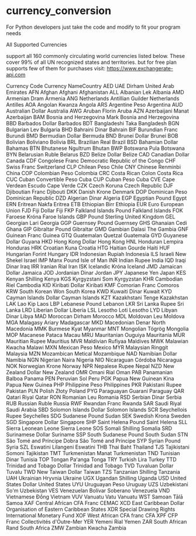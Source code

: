 # currency_conversion
For Python developers just take the code and modify to fit your program needs

All Supported Currencies

support all 160 commonly circulating world currencies listed below. These cover 99% of all UN recognized states and territories.
but for free plan supports few of them for purchases visit: https://www.exchangerate-api.com

Currency Code Currency NameCountry
AED	UAE Dirham	United Arab Emirates
AFN	Afghan Afghani	Afghanistan
ALL	Albanian Lek	Albania
AMD	Armenian Dram	Armenia
ANG	Netherlands Antillian Guilder	Netherlands Antilles
AOA	Angolan Kwanza	Angola
ARS	Argentine Peso	Argentina
AUD	Australian Dollar	Australia
AWG	Aruban Florin	Aruba
AZN	Azerbaijani Manat	Azerbaijan
BAM	Bosnia and Herzegovina Mark	Bosnia and Herzegovina
BBD	Barbados Dollar	Barbados
BDT	Bangladeshi Taka	Bangladesh
BGN	Bulgarian Lev	Bulgaria
BHD	Bahraini Dinar	Bahrain
BIF	Burundian Franc	Burundi
BMD	Bermudian Dollar	Bermuda
BND	Brunei Dollar	Brunei
BOB	Bolivian Boliviano	Bolivia
BRL	Brazilian Real	Brazil
BSD	Bahamian Dollar	Bahamas
BTN	Bhutanese Ngultrum	Bhutan
BWP	Botswana Pula	Botswana
BYN	Belarusian Ruble	Belarus
BZD	Belize Dollar	Belize
CAD	Canadian Dollar	Canada
CDF	Congolese Franc	Democratic Republic of the Congo
CHF	Swiss Franc	Switzerland
CLP	Chilean Peso	Chile
CNY	Chinese Renminbi	China
COP	Colombian Peso	Colombia
CRC	Costa Rican Colon	Costa Rica
CUC	Cuban Convertible Peso	Cuba
CUP	Cuban Peso	Cuba
CVE	Cape Verdean Escudo	Cape Verde
CZK	Czech Koruna	Czech Republic
DJF	Djiboutian Franc	Djibouti
DKK	Danish Krone	Denmark
DOP	Dominican Peso	Dominican Republic
DZD	Algerian Dinar	Algeria
EGP	Egyptian Pound	Egypt
ERN	Eritrean Nakfa	Eritrea
ETB	Ethiopian Birr	Ethiopia
EUR	Euro	European Union
FJD	Fiji Dollar	Fiji
FKP	Falkland Islands Pound	Falkland Islands
FOK	Faroese Króna	Faroe Islands
GBP	Pound Sterling	United Kingdom
GEL	Georgian Lari	Georgia
GGP	Guernsey Pound	Guernsey
GHS	Ghanaian Cedi	Ghana
GIP	Gibraltar Pound	Gibraltar
GMD	Gambian Dalasi	The Gambia
GNF	Guinean Franc	Guinea
GTQ	Guatemalan Quetzal	Guatemala
GYD	Guyanese Dollar	Guyana
HKD	Hong Kong Dollar	Hong Kong
HNL	Honduran Lempira	Honduras
HRK	Croatian Kuna	Croatia
HTG	Haitian Gourde	Haiti
HUF	Hungarian Forint	Hungary
IDR	Indonesian Rupiah	Indonesia
ILS	Israeli New Shekel	Israel
IMP	Manx Pound	Isle of Man
INR	Indian Rupee	India
IQD	Iraqi Dinar	Iraq
IRR	Iranian Rial	Iran
ISK	Icelandic Króna	Iceland
JMD	Jamaican Dollar	Jamaica
JOD	Jordanian Dinar	Jordan
JPY	Japanese Yen	Japan
KES	Kenyan Shilling	Kenya
KGS	Kyrgyzstani Som	Kyrgyzstan
KHR	Cambodian Riel	Cambodia
KID	Kiribati Dollar	Kiribati
KMF	Comorian Franc	Comoros
KRW	South Korean Won	South Korea
KWD	Kuwaiti Dinar	Kuwait
KYD	Cayman Islands Dollar	Cayman Islands
KZT	Kazakhstani Tenge	Kazakhstan
LAK	Lao Kip	Laos
LBP	Lebanese Pound	Lebanon
LKR	Sri Lanka Rupee	Sri Lanka
LRD	Liberian Dollar	Liberia
LSL	Lesotho Loti	Lesotho
LYD	Libyan Dinar	Libya
MAD	Moroccan Dirham	Morocco
MDL	Moldovan Leu	Moldova
MGA	Malagasy Ariary	Madagascar
MKD	Macedonian Denar	North Macedonia
MMK	Burmese Kyat	Myanmar
MNT	Mongolian Tögrög	Mongolia
MOP	Macanese Pataca	Macau
MRU	Mauritanian Ouguiya	Mauritania
MUR	Mauritian Rupee	Mauritius
MVR	Maldivian Rufiyaa	Maldives
MWK	Malawian Kwacha	Malawi
MXN	Mexican Peso	Mexico
MYR	Malaysian Ringgit	Malaysia
MZN	Mozambican Metical	Mozambique
NAD	Namibian Dollar	Namibia
NGN	Nigerian Naira	Nigeria
NIO	Nicaraguan Córdoba	Nicaragua
NOK	Norwegian Krone	Norway
NPR	Nepalese Rupee	Nepal
NZD	New Zealand Dollar	New Zealand
OMR	Omani Rial	Oman
PAB	Panamanian Balboa	Panama
PEN	Peruvian Sol	Peru
PGK	Papua New Guinean Kina	Papua New Guinea
PHP	Philippine Peso	Philippines
PKR	Pakistani Rupee	Pakistan
PLN	Polish Złoty	Poland
PYG	Paraguayan Guaraní	Paraguay
QAR	Qatari Riyal	Qatar
RON	Romanian Leu	Romania
RSD	Serbian Dinar	Serbia
RUB	Russian Ruble	Russia
RWF	Rwandan Franc	Rwanda
SAR	Saudi Riyal	Saudi Arabia
SBD	Solomon Islands Dollar	Solomon Islands
SCR	Seychellois Rupee	Seychelles
SDG	Sudanese Pound	Sudan
SEK	Swedish Krona	Sweden
SGD	Singapore Dollar	Singapore
SHP	Saint Helena Pound	Saint Helena
SLL	Sierra Leonean Leone	Sierra Leone
SOS	Somali Shilling	Somalia
SRD	Surinamese Dollar	Suriname
SSP	South Sudanese Pound	South Sudan
STN	São Tomé and Príncipe Dobra	São Tomé and Príncipe
SYP	Syrian Pound	Syria
SZL	Eswatini Lilangeni	Eswatini
THB	Thai Baht	Thailand
TJS	Tajikistani Somoni	Tajikistan
TMT	Turkmenistan Manat	Turkmenistan
TND	Tunisian Dinar	Tunisia
TOP	Tongan Paʻanga	Tonga
TRY	Turkish Lira	Turkey
TTD	Trinidad and Tobago Dollar	Trinidad and Tobago
TVD	Tuvaluan Dollar	Tuvalu
TWD	New Taiwan Dollar	Taiwan
TZS	Tanzanian Shilling	Tanzania
UAH	Ukrainian Hryvnia	Ukraine
UGX	Ugandan Shilling	Uganda
USD	United States Dollar	United States
UYU	Uruguayan Peso	Uruguay
UZS	Uzbekistani So'm	Uzbekistan
VES	Venezuelan Bolívar Soberano	Venezuela
VND	Vietnamese Đồng	Vietnam
VUV	Vanuatu Vatu	Vanuatu
WST	Samoan Tālā	Samoa
XAF	Central African CFA Franc	CEMAC
XCD	East Caribbean Dollar	Organisation of Eastern Caribbean States
XDR	Special Drawing Rights	International Monetary Fund
XOF	West African CFA franc	CFA
XPF	CFP Franc	Collectivités d'Outre-Mer
YER	Yemeni Rial	Yemen
ZAR	South African Rand	South Africa
ZMW	Zambian Kwacha	Zambia

